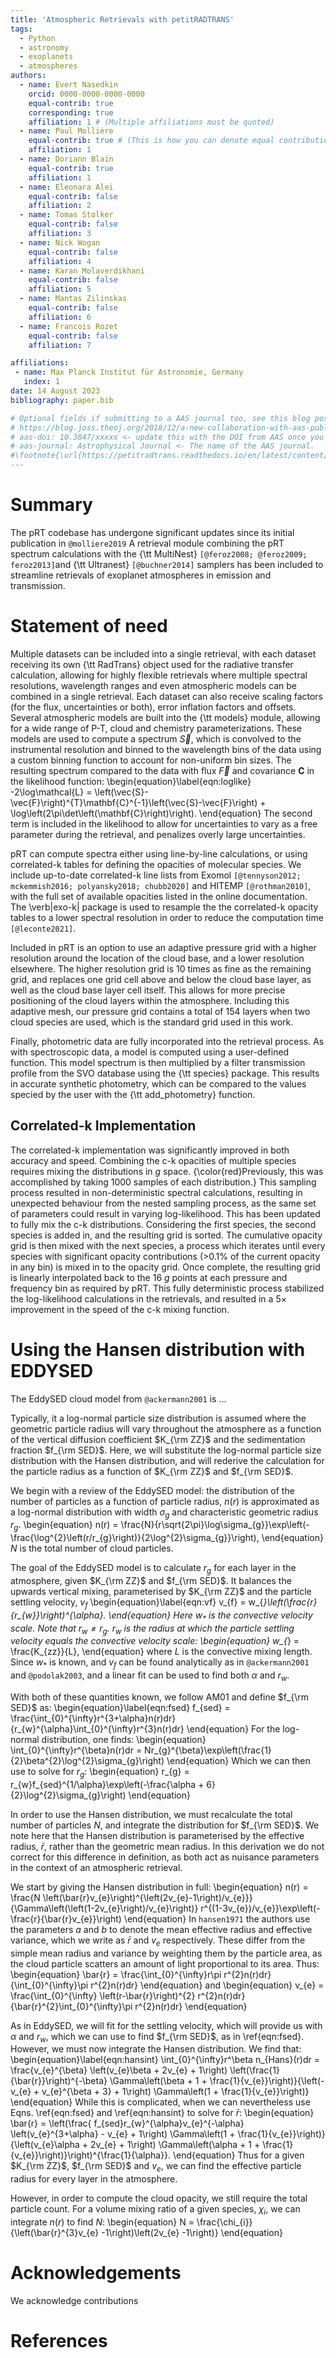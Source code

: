 ```yaml
---
title: 'Atmospheric Retrievals with petitRADTRANS'
tags:
  - Python
  - astronomy
  - exoplanets
  - atmospheres
authors:
  - name: Evert Nasedkin
    orcid: 0000-0000-0000-0000
    equal-contrib: true
    corresponding: true
    affiliation: 1 # (Multiple affiliations must be quoted)
  - name: Paul Mollière
    equal-contrib: true # (This is how you can denote equal contributions between multiple authors)
    affiliation: 1
  - name: Doriann Blain
    equal-contrib: true 
    affiliation: 1
  - name: Eleonara Alei
    equal-contrib: false 
    affiliation: 2
  - name: Tomas Stolker
    equal-contrib: false
    affiliation: 3
  - name: Nick Wogan
    equal-contrib: false 
    affiliation: 4
  - name: Karan Molaverdikhani
    equal-contrib: false
    affiliation: 5
  - name: Mantas Zilinskas
    equal-contrib: false 
    affiliation: 6
  - name: Francois Rozet
    equal-contrib: false
    affiliation: 7

affiliations:
 - name: Max Planck Institut für Astronomie, Germany
   index: 1
date: 14 August 2023
bibliography: paper.bib

# Optional fields if submitting to a AAS journal too, see this blog post:
# https://blog.joss.theoj.org/2018/12/a-new-collaboration-with-aas-publishing
# aas-doi: 10.3847/xxxxx <- update this with the DOI from AAS once you know it.
# aas-journal: Astrophysical Journal <- The name of the AAS journal.
#\footnote{\url{https://petitradtrans.readthedocs.io/en/latest/content/notebooks/pRT_Retrieval_Example.html}}. 
---
```


# Summary
The pRT codebase has undergone significant updates since its initial publication in `@molliere2019` 
A retrieval module combining the pRT spectrum calculations with the {\tt MultiNest} `[@feroz2008; @feroz2009; feroz2013]`and {\tt Ultranest} `[@buchner2014]` samplers has been included to streamline retrievals of exoplanet atmospheres in emission and transmission.



# Statement of need
Multiple datasets can be included into a single retrieval, with each dataset receiving its own {\tt RadTrans} object used for the radiative transfer calculation, allowing for highly flexible retrievals where multiple spectral resolutions, wavelength ranges and even atmospheric models can be combined in a single retrieval.
Each dataset can also receive scaling factors (for the flux, uncertainties or both), error inflation factors and offsets.
Several atmospheric models are built into the {\tt models} module, allowing for a wide range of P-T, cloud and chemistry parameterizations.
These models are used to compute a spectrum $\vec{S}$, which is convolved to the instrumental resolution and binned to the wavelength bins of the data using a custom binning function to account for non-uniform bin sizes.
The resulting spectrum compared to the data with flux $\vec{F}$ and covariance $\mathbf{C}$ in the likelihood function:
\begin{equation}\label{eqn:loglike}
    -2\log\mathcal{L} = \left(\vec{S}-\vec{F}\right)^{T}\mathbf{C}^{-1}\left(\vec{S}-\vec{F}\right) + \log\left(2\pi\det\left(\mathbf{C}\right)\right).
\end{equation}
The second term is included in the likelihood to allow for uncertainties to vary as a free parameter during the retrieval, and penalizes overly large uncertainties.

pRT can compute spectra either using line-by-line calculations, or using correlated-k tables for defining the opacities of molecular species.
We include up-to-date correlated-k line lists from Exomol `[@tennyson2012; mckemmish2016; polyansky2018; chubb2020]` and HITEMP `[@rothman2010]`, with the full set of available opacities listed in the online documentation.
The \verb|exo-k| package is used to resample the the correlated-k opacity tables to a lower spectral resolution in order to reduce the computation time `[@leconte2021]`.

Included in pRT is an option to use an adaptive pressure grid with a higher resolution around the location of the cloud base, and a lower resolution elsewhere. 
The higher resolution grid is 10 times as fine as the remaining grid, and replaces one grid cell above and below the cloud base layer, as well as the cloud base layer cell itself. 
This allows for more precise positioning of the cloud layers within the atmosphere. 
Including this adaptive mesh, our pressure grid contains a total of 154 layers when two cloud species are used, which is the standard grid used in this work. 

Finally, photometric data are fully incorporated into the retrieval process.
As with spectroscopic data, a model is computed using a user-defined function.
This model spectrum is then multiplied by a filter transmission profile from the SVO database using the {\tt species} package.
This results in accurate synthetic photometry, which can be compared to the values specied by the user with the {\tt add_photometry} function.

## Correlated-k Implementation
The correlated-k implementation was significantly improved in both accuracy and speed.
Combining the c-k opacities of multiple species requires mixing the distributions in $g$ space. 
{\color{red}Previously, this was accomplished by taking 1000 samples of each distribution.}
This sampling process resulted in non-deterministic spectral calculations, resulting in unexpected behaviour from the nested sampling process, as the same set of parameters could result in varying log-likelihood.
This has been updated to fully mix the c-k distributions.
Considering the first species, the second species is added in, and the resulting grid is sorted. 
The cumulative opacity grid is then mixed with the next species, a process which iterates until every species with significant opacity contributions (>0.1$\%$ of the current opacity in any bin) is mixed in to the opacity grid. 
Once complete, the resulting grid is linearly interpolated back to the 16 $g$ points at each pressure and frequency bin as required by pRT.
This fully deterministic process stabilized the log-likelihood calculations in the retrievals, and resulted in a 5$\times$ improvement in the speed of the c-k mixing function.

# Using the Hansen distribution with EDDYSED
The EddySED cloud model from `@ackermann2001` is ...

Typically, it  a log-normal particle size distribution is assumed where the geometric particle radius will vary throughout the atmosphere as a function of the vertical diffusion coefficient $K_{\rm ZZ}$ and the sedimentation fraction $f_{\rm SED}$.
Here, we will substitute the log-normal particle size distribution with the Hansen distribution, and will rederive the calculation for the particle radius as a function of $K_{\rm ZZ}$ and $f_{\rm SED}$.

We begin with a review of the EddySED model: the distribution of the number of particles as a function of particle radius, $n(r)$ is approximated as a log-normal distribution with width $\sigma_{g}$ and characteristic geometric radius $r_{g}$.
\begin{equation}
    n(r) = \frac{N}{r\sqrt{2\pi}\log\sigma_{g}}\exp\left(-\frac{\log^{2}\left(r/r_{g}\right)}{2\log^{2}\sigma_{g}}\right),
\end{equation}
$N$ is the total number of cloud particles.

The goal of the EddySED model is to calculate $r_{g}$ for each layer in the atmosphere, given $K_{\rm ZZ}$ and $f_{\rm SED}$. 
It balances the upwards vertical mixing, parameterised by $K_{\rm ZZ}$ and the particle settling velocity, $v_{f}$
\begin{equation}\label{eqn:vf}
    v_{f} = w_{*}\left(\frac{r}{r_{w}}\right)^{\alpha}.
\end{equation}
Here $w_{*}$ is the convective velocity scale. Note that $r_{w}\neq r_{g}$. $r_{w}$ is the radius at which the  particle settling velocity equals the convective velocity scale:
\begin{equation}
    w_{*} = \frac{K_{zz}}{L},
\end{equation}
where $L$ is the convective mixing length.
Since $w_{*}$ is known, and $v_{f}$ can be found analytically as in `@ackermann2001` and `@podolak2003`, and a linear fit can be used to find both $\alpha$ and $r_{w}$.

With both of these quantities known, we follow AM01 and define $f_{\rm SED}$ as:
\begin{equation}\label{eqn:fsed}
    f_{sed} = \frac{\int_{0}^{\infty}r^{3+\alpha}n(r)dr}{r_{w}^{\alpha}\int_{0}^{\infty}r^{3}n(r)dr}
\end{equation}
For the log-normal distribution, one finds:
\begin{equation}
    \int_{0}^{\infty}r^{\beta}n(r)dr = Nr_{g}^{\beta}\exp\left(\frac{1}{2}\beta^{2}\log^{2}\sigma_{g}\right)
\end{equation}
Which we can then use to solve for $r_{g}$:
\begin{equation}
    r_{g} = r_{w}f_{sed}^{1/\alpha}\exp\left(-\frac{\alpha + 6}{2}\log^{2}\sigma_{g}\right)
\end{equation}

In order to use the Hansen distribution, we must recalculate the total number of particles $N$, and integrate the distribution for $f_{\rm SED}$. 
We note here that the Hansen distribution is parameterised by the effective radius, $\bar{r}$, rather than the geometric mean radius. 
In this derivation we do not correct for this difference in definition, as both act as nuisance parameters in the context of an atmospheric retrieval.

We start by giving the Hansen distribution in full:
\begin{equation}
    n(r) = \frac{N \left(\bar{r}v_{e}\right)^{\left(2v_{e}-1\right)/v_{e}}}{\Gamma\left(\left(1-2v_{e}\right)/v_{e}\right)} r^{(1-3v_{e})/v_{e}}\exp\left(-\frac{r}{\bar{r}v_{e}}\right)
\end{equation}
In `hansen1971` the authors use the parameters $a$ and $b$ to denote the mean effective radius and effective variance, which we write as $\bar{r}$ and $v_{e}$ respectively.
These differ from the simple mean radius and variance by weighting them by the particle area, as the cloud particle scatters an amount of light proportional to its area. Thus:
\begin{equation}
    \bar{r} = \frac{\int_{0}^{\infty}r\pi r^{2}n(r)dr}{\int_{0}^{\infty}\pi r^{2}n(r)dr}
\end{equation}
and 
\begin{equation}
    v_{e} = \frac{\int_{0}^{\infty} \left(r-\bar{r}\right)^{2} r^{2}n(r)dr}{\bar{r}^{2}\int_{0}^{\infty}\pi r^{2}n(r)dr}
\end{equation}

As in EddySED, we will fit for the settling velocity, which will provide us with $\alpha$ and $r_{w}$, which we can use to find $f_{\rm SED}$, as in \ref{eqn:fsed}.
However, we must now integrate the Hansen distribution. We find that:
\begin{equation}\label{eqn:hansint}
    \int_{0}^{\infty}r^\beta n_{Hans}(r)dr = \frac{v_{e}^{\beta} \left(v_{e}\beta + 2v_{e} + 1\right) \left(\frac{1}{\bar{r}}\right)^{-\beta} \Gamma\left(\beta + 1 + \frac{1}{v_{e}}\right)}{\left(-v_{e} + v_{e}^{\beta + 3} + 1\right) \Gamma\left(1 + \frac{1}{v_{e}}\right)}
\end{equation}
While this is complicated, when we can nevertheless use Eqns. \ref{eqn:fsed} and \ref{eqn:hansint} to solve for $\bar{r}$:
\begin{equation}
    \bar{r} = \left(\frac{ f_{sed}r_{w}^{\alpha}v_{e}^{-\alpha} \left(v_{e}^{3+\alpha} - v_{e} + 1\right) \Gamma\left(1 + \frac{1}{v_{e}}\right)}{\left(v_{e}\alpha + 2v_{e} + 1\right) \Gamma\left(\alpha + 1 + \frac{1}{v_{e}}\right)}\right)^{\frac{1}{\alpha}}.
\end{equation}
Thus for a given $K_{\rm ZZ}$, $f_{\rm SED}$ and $v_{e}$, we can find the effective particle radius for every layer in the atmosphere.

However, in order to compute the cloud opacity, we still require the total particle count. 
For a volume mixing ratio of a given species, $\chi_{i}$, we can integrate $n(r)$ to find $N$:
\begin{equation}
 N = \frac{\chi_{i}}{\left(\bar{r}^{3}v_{e} -1\right)\left(2v_{e} -1\right)}
\end{equation}

# Acknowledgements

We acknowledge contributions 

# References